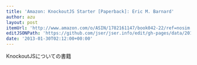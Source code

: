 ```yaml
---
title: 'Amazon: KnockoutJS Starter [Paperback]: Eric M. Barnard'
author: azu
layout: post
itemUrl: 'http://www.amazon.com/o/ASIN/1782161147/book042-22/ref=nosim'
editJSONPath: 'https://github.com/jser/jser.info/edit/gh-pages/data/2013/01/index.json'
date: '2013-01-30T02:12:00+00:00'
---
```

KnockoutJSについての書籍
